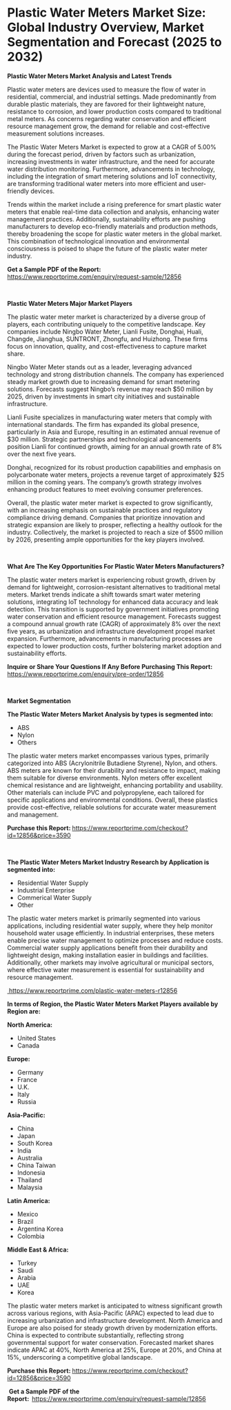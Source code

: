 <p><h1>Plastic Water Meters Market Size: Global Industry Overview, Market Segmentation and Forecast (2025 to 2032)</h1></p><p><strong>Plastic Water Meters Market Analysis and Latest Trends</strong></p>
<p><p>Plastic water meters are devices used to measure the flow of water in residential, commercial, and industrial settings. Made predominantly from durable plastic materials, they are favored for their lightweight nature, resistance to corrosion, and lower production costs compared to traditional metal meters. As concerns regarding water conservation and efficient resource management grow, the demand for reliable and cost-effective measurement solutions increases.</p><p>The Plastic Water Meters Market is expected to grow at a CAGR of 5.00% during the forecast period, driven by factors such as urbanization, increasing investments in water infrastructure, and the need for accurate water distribution monitoring. Furthermore, advancements in technology, including the integration of smart metering solutions and IoT connectivity, are transforming traditional water meters into more efficient and user-friendly devices.</p><p>Trends within the market include a rising preference for smart plastic water meters that enable real-time data collection and analysis, enhancing water management practices. Additionally, sustainability efforts are pushing manufacturers to develop eco-friendly materials and production methods, thereby broadening the scope for plastic water meters in the global market. This combination of technological innovation and environmental consciousness is poised to shape the future of the plastic water meter industry.</p></p>
<p><strong>Get a Sample PDF of the Report:&nbsp;</strong> <a href="https://www.reportprime.com/enquiry/request-sample/12856?utm_campaign=4437&utm_medium=2&utm_source=Github&utm_content=ia&utm_term=17052025&utm_id=plastic-water-meters">https://www.reportprime.com/enquiry/request-sample/12856</a></p>
<p>&nbsp;</p>
<p><strong>Plastic Water Meters Major Market Players</strong></p>
<p><p>The plastic water meter market is characterized by a diverse group of players, each contributing uniquely to the competitive landscape. Key companies include Ningbo Water Meter, Lianli Fusite, Donghai, Huali, Changde, Jianghua, SUNTRONT, Zhongfu, and Huizhong. These firms focus on innovation, quality, and cost-effectiveness to capture market share.</p><p>Ningbo Water Meter stands out as a leader, leveraging advanced technology and strong distribution channels. The company has experienced steady market growth due to increasing demand for smart metering solutions. Forecasts suggest Ningbo’s revenue may reach $50 million by 2025, driven by investments in smart city initiatives and sustainable infrastructure.</p><p>Lianli Fusite specializes in manufacturing water meters that comply with international standards. The firm has expanded its global presence, particularly in Asia and Europe, resulting in an estimated annual revenue of $30 million. Strategic partnerships and technological advancements position Lianli for continued growth, aiming for an annual growth rate of 8% over the next five years.</p><p>Donghai, recognized for its robust production capabilities and emphasis on polycarbonate water meters, projects a revenue target of approximately $25 million in the coming years. The company’s growth strategy involves enhancing product features to meet evolving consumer preferences.</p><p>Overall, the plastic water meter market is expected to grow significantly, with an increasing emphasis on sustainable practices and regulatory compliance driving demand. Companies that prioritize innovation and strategic expansion are likely to prosper, reflecting a healthy outlook for the industry. Collectively, the market is projected to reach a size of $500 million by 2026, presenting ample opportunities for the key players involved.</p></p>
<p>&nbsp;</p>
<p><strong>What Are The Key Opportunities For Plastic Water Meters Manufacturers?</strong></p>
<p><p>The plastic water meters market is experiencing robust growth, driven by demand for lightweight, corrosion-resistant alternatives to traditional metal meters. Market trends indicate a shift towards smart water metering solutions, integrating IoT technology for enhanced data accuracy and leak detection. This transition is supported by government initiatives promoting water conservation and efficient resource management. Forecasts suggest a compound annual growth rate (CAGR) of approximately 8% over the next five years, as urbanization and infrastructure development propel market expansion. Furthermore, advancements in manufacturing processes are expected to lower production costs, further bolstering market adoption and sustainability efforts.</p></p>
<p><strong>Inquire or Share Your Questions If Any Before Purchasing This Report:</strong> <a href="https://www.reportprime.com/enquiry/pre-order/12856?utm_campaign=4437&utm_medium=2&utm_source=Github&utm_content=ia&utm_term=17052025&utm_id=plastic-water-meters">https://www.reportprime.com/enquiry/pre-order/12856</a></p>
<p>&nbsp;</p>
<p><strong>Market Segmentation</strong></p>
<p><strong>The Plastic Water Meters Market Analysis by types is segmented into:</strong></p>
<p><ul><li>ABS</li><li>Nylon</li><li>Others</li></ul></p>
<p><p>The plastic water meters market encompasses various types, primarily categorized into ABS (Acrylonitrile Butadiene Styrene), Nylon, and others. ABS meters are known for their durability and resistance to impact, making them suitable for diverse environments. Nylon meters offer excellent chemical resistance and are lightweight, enhancing portability and usability. Other materials can include PVC and polypropylene, each tailored for specific applications and environmental conditions. Overall, these plastics provide cost-effective, reliable solutions for accurate water measurement and management.</p></p>
<p><strong>Purchase this Report:&nbsp;</strong><a href="https://www.reportprime.com/checkout?id=12856&price=3590&utm_campaign=4437&utm_medium=2&utm_source=Github&utm_content=ia&utm_term=17052025&utm_id=plastic-water-meters">https://www.reportprime.com/checkout?id=12856&price=3590</a></p>
<p>&nbsp;</p>
<p><strong>The Plastic Water Meters Market Industry Research by Application is segmented into:</strong></p>
<p><ul><li>Residential Water Supply</li><li>Industrial Enterprise</li><li>Commerical Water Supply</li><li>Other</li></ul></p>
<p><p>The plastic water meters market is primarily segmented into various applications, including residential water supply, where they help monitor household water usage efficiently. In industrial enterprises, these meters enable precise water management to optimize processes and reduce costs. Commercial water supply applications benefit from their durability and lightweight design, making installation easier in buildings and facilities. Additionally, other markets may involve agricultural or municipal sectors, where effective water measurement is essential for sustainability and resource management.</p></p>
<p><a href="https://www.reportprime.com/plastic-water-meters-r12856?utm_campaign=4437&utm_medium=2&utm_source=Github&utm_content=ia&utm_term=17052025&utm_id=plastic-water-meters">&nbsp;https://www.reportprime.com/plastic-water-meters-r12856</a></p>
<p><strong>In terms of Region, the Plastic Water Meters Market Players available by Region are:</strong></p>
<p>
    <p> <strong> North America: </strong>
        <ul>
            <li>United States</li>
            <li>Canada</li>
        </ul>
        </p> 
    <p> <strong> Europe: </strong>
        <ul>
            <li>Germany</li>
            <li>France</li>
            <li>U.K.</li>
            <li>Italy</li>
            <li>Russia</li>
        </ul>
        </p> 
    <p> <strong> Asia-Pacific: </strong>
        <ul>
            <li>China</li>
            <li>Japan</li>
            <li>South Korea</li>
            <li>India</li>
            <li>Australia</li>
            <li>China Taiwan</li>
            <li>Indonesia</li>
            <li>Thailand</li>
            <li>Malaysia</li>
        </ul>
        </p> 
    <p> <strong> Latin America: </strong>
        <ul>
            <li>Mexico</li>
            <li>Brazil</li>
            <li>Argentina Korea</li>
            <li>Colombia</li>
        </ul>
        </p> 
    <p> <strong> Middle East & Africa: </strong>
        <ul>
            <li>Turkey</li>
            <li>Saudi</li>
            <li>Arabia</li>
            <li>UAE</li>
            <li>Korea</li>
        </ul>
    </p>
    </p>
<p><p>The plastic water meters market is anticipated to witness significant growth across various regions, with Asia-Pacific (APAC) expected to lead due to increasing urbanization and infrastructure development. North America and Europe are also poised for steady growth driven by modernization efforts. China is expected to contribute substantially, reflecting strong governmental support for water conservation. Forecasted market shares indicate APAC at 40%, North America at 25%, Europe at 20%, and China at 15%, underscoring a competitive global landscape.</p></p>
<p><strong>Purchase this Report: </strong><a href="https://www.reportprime.com/checkout?id=12856&price=3590&utm_campaign=4437&utm_medium=2&utm_source=Github&utm_content=ia&utm_term=17052025&utm_id=plastic-water-meters">https://www.reportprime.com/checkout?id=12856&price=3590</a></p>
<p>&nbsp;<strong>Get a Sample PDF of the Report:&nbsp;&nbsp;</strong><a href="https://www.reportprime.com/enquiry/request-sample/12856?utm_campaign=4437&utm_medium=2&utm_source=Github&utm_content=ia&utm_term=17052025&utm_id=plastic-water-meters">https://www.reportprime.com/enquiry/request-sample/12856</a></p>
<p><strong></strong></p>
<p><p></p><p></p><p></p></p>